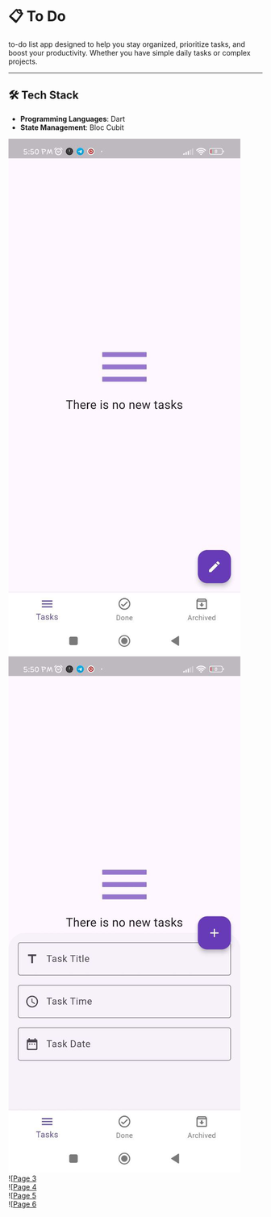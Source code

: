# 📋 To Do

to-do list app designed to help you stay organized, prioritize tasks, and boost your productivity. Whether you have simple daily tasks or complex projects.

---

## 🛠️ Tech Stack

- **Programming Languages**: Dart
- **State Management**: Bloc Cubit

![Page 1](./assets/preview/a.jpg)  
![Page 2](./assets/preview/b.jpg)  
![[Page 3](./assets/preview/c.jpg)  
![[Page 4](./assets/preview/d.jpg)  
![[Page 5](./assets/preview/e.jpg)  
![[Page 6](./assets/preview/f.jpg)
